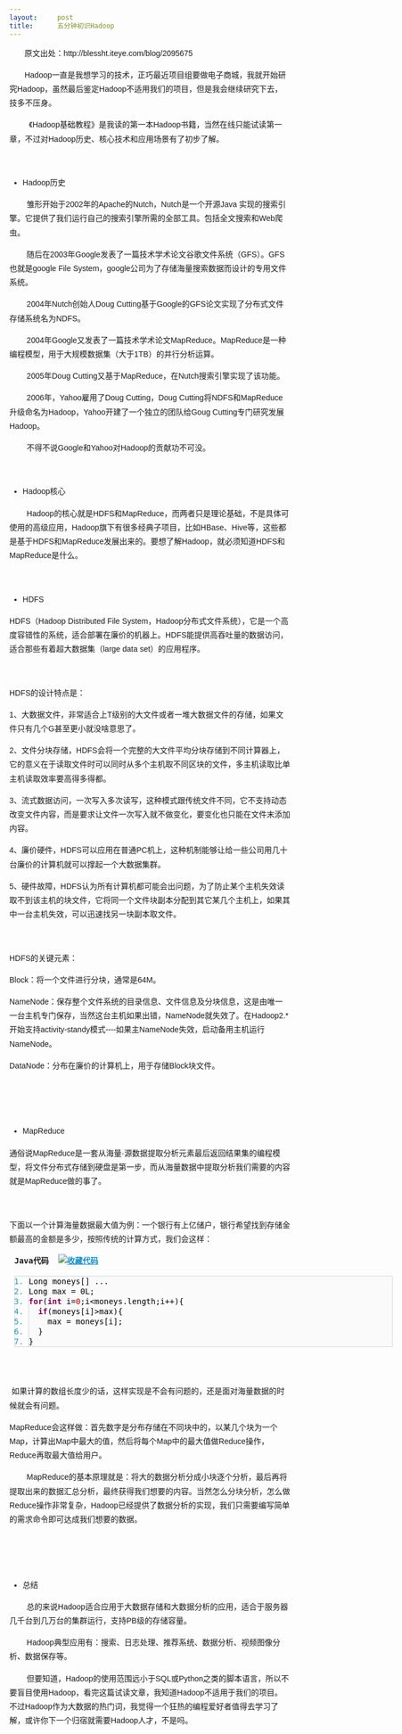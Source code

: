 ```yaml
---
layout:     post
title:      五分钟初识Hadoop
---
```

<div id="article_content" class="article_content clearfix csdn-tracking-statistics" data-pid="blog" data-mod="popu_307" data-dsm="post">
								            <link rel="stylesheet" href="https://csdnimg.cn/release/phoenix/template/css/ck_htmledit_views-f76675cdea.css">
						<div class="htmledit_views" id="content_views">
                
<p style="font-family:Helvetica, Tahoma, Arial, sans-serif;font-size:14px;line-height:25.2px;">
<span style="font-family:'Microsoft YaHei', '微软雅黑', SimHei, tahoma, arial, helvetica, sans-serif;">       原文出处：http://blessht.iteye.com/blog/2095675</span></p>
<p style="font-family:Helvetica, Tahoma, Arial, sans-serif;font-size:14px;line-height:25.2px;">
<span style="font-family:'Microsoft YaHei', '微软雅黑', SimHei, tahoma, arial, helvetica, sans-serif;">       Hadoop一直是我想学习的技术，正巧最近项目组要做电子商城，我就开始研究Hadoop，虽然最后鉴定Hadoop不适用我们的项目，但是我会继续研究下去，技多不压身。</span></p>
<p style="font-family:Helvetica, Tahoma, Arial, sans-serif;font-size:14px;line-height:25.2px;">
<span style="font-family:'Microsoft YaHei', '微软雅黑', SimHei, tahoma, arial, helvetica, sans-serif;">         《Hadoop基础教程》是我读的第一本Hadoop书籍，当然在线只能试读第一章，不过对Hadoop历史、核心技术和应用场景有了初步了解。</span></p>
<p style="font-family:Helvetica, Tahoma, Arial, sans-serif;font-size:14px;line-height:25.2px;">
 </p>
<ul style="font-family:Helvetica, Tahoma, Arial, sans-serif;font-size:14px;line-height:25.2px;"><li><span style="font-family:'Microsoft YaHei', '微软雅黑', SimHei, tahoma, arial, helvetica, sans-serif;">Hadoop历史</span></li></ul><p style="font-family:Helvetica, Tahoma, Arial, sans-serif;font-size:14px;line-height:25.2px;">
<span style="font-family:'Microsoft YaHei', '微软雅黑', SimHei, tahoma, arial, helvetica, sans-serif;">        雏形开始于2002年的Apache的Nutch，Nutch是一个开源Java 实现的搜索引擎。它提供了我们运行自己的搜索引擎所需的全部工具。包括全文搜索和Web爬虫。</span></p>
<p style="font-family:Helvetica, Tahoma, Arial, sans-serif;font-size:14px;line-height:25.2px;">
<span style="font-family:'Microsoft YaHei', '微软雅黑', SimHei, tahoma, arial, helvetica, sans-serif;">        随后在2003年Google发表了一篇技术学术论文谷歌文件系统（GFS）。GFS也就是google File System，google公司为了存储海量搜索数据而设计的专用文件系统。</span></p>
<p style="font-family:Helvetica, Tahoma, Arial, sans-serif;font-size:14px;line-height:25.2px;">
<span style="font-family:'Microsoft YaHei', '微软雅黑', SimHei, tahoma, arial, helvetica, sans-serif;">        2004年Nutch创始人Doug Cutting基于Google的GFS论文实现了分布式文件存储系统名为NDFS。</span></p>
<p style="font-family:Helvetica, Tahoma, Arial, sans-serif;font-size:14px;line-height:25.2px;">
<span style="font-family:'Microsoft YaHei', '微软雅黑', SimHei, tahoma, arial, helvetica, sans-serif;">        2004年Google又发表了一篇技术学术论文MapReduce。MapReduce是一种编程模型，用于大规模数据集（大于1TB）的并行分析运算。</span></p>
<p style="font-family:Helvetica, Tahoma, Arial, sans-serif;font-size:14px;line-height:25.2px;">
<span style="font-family:'Microsoft YaHei', '微软雅黑', SimHei, tahoma, arial, helvetica, sans-serif;">        2005年Doug Cutting又基于MapReduce，在Nutch搜索引擎实现了该功能。</span></p>
<p style="font-family:Helvetica, Tahoma, Arial, sans-serif;font-size:14px;line-height:25.2px;">
<span style="font-family:'Microsoft YaHei', '微软雅黑', SimHei, tahoma, arial, helvetica, sans-serif;">        2006年，Yahoo雇用了Doug Cutting，Doug Cutting将NDFS和MapReduce升级命名为Hadoop，Yahoo开建了一个独立的团队给Goug Cutting专门研究发展Hadoop。</span></p>
<p style="font-family:Helvetica, Tahoma, Arial, sans-serif;font-size:14px;line-height:25.2px;">
<span style="font-family:'Microsoft YaHei', '微软雅黑', SimHei, tahoma, arial, helvetica, sans-serif;">        不得不说Google和Yahoo对Hadoop的贡献功不可没。</span></p>
<p style="font-family:Helvetica, Tahoma, Arial, sans-serif;font-size:14px;line-height:25.2px;">
 </p>
<ul style="font-family:Helvetica, Tahoma, Arial, sans-serif;font-size:14px;line-height:25.2px;"><li><span style="font-family:'Microsoft YaHei', '微软雅黑', SimHei, tahoma, arial, helvetica, sans-serif;">Hadoop核心</span></li></ul><p style="font-family:Helvetica, Tahoma, Arial, sans-serif;font-size:14px;line-height:25.2px;">
<span style="font-family:'Microsoft YaHei', '微软雅黑', SimHei, tahoma, arial, helvetica, sans-serif;">        Hadoop的核心就是HDFS和MapReduce，而两者只是理论基础，不是具体可使用的高级应用，Hadoop旗下有很多经典子项目，比如HBase、Hive等，这些都是基于HDFS和MapReduce发展出来的。要想了解Hadoop，就必须知道HDFS和MapReduce是什么。</span></p>
<p style="font-family:Helvetica, Tahoma, Arial, sans-serif;font-size:14px;line-height:25.2px;">
 </p>
<ul style="font-family:Helvetica, Tahoma, Arial, sans-serif;font-size:14px;line-height:25.2px;"><li><span style="font-family:'Microsoft YaHei', '微软雅黑', SimHei, tahoma, arial, helvetica, sans-serif;">HDFS</span></li></ul><p style="font-family:Helvetica, Tahoma, Arial, sans-serif;font-size:14px;line-height:25.2px;">
<span style="font-family:'Microsoft YaHei', '微软雅黑', SimHei, tahoma, arial, helvetica, sans-serif;">HDFS（Hadoop Distributed File System，Hadoop分布式文件系统），它是一个高度容错性的系统，适合部署在廉价的机器上。HDFS能提供高吞吐量的数据访问，适合那些有着超大数据集（large data set）的应用程序。</span></p>
<p style="font-family:Helvetica, Tahoma, Arial, sans-serif;font-size:14px;line-height:25.2px;">
 </p>
<p style="font-family:Helvetica, Tahoma, Arial, sans-serif;font-size:14px;line-height:25.2px;">
<span style="font-family:'Microsoft YaHei', '微软雅黑', SimHei, tahoma, arial, helvetica, sans-serif;">HDFS的设计特点是：</span></p>
<p style="font-family:Helvetica, Tahoma, Arial, sans-serif;font-size:14px;line-height:25.2px;">
<span style="font-family:'Microsoft YaHei', '微软雅黑', SimHei, tahoma, arial, helvetica, sans-serif;">1、大数据文件，非常适合上T级别的大文件或者一堆大数据文件的存储，如果文件只有几个G甚至更小就没啥意思了。</span></p>
<p style="font-family:Helvetica, Tahoma, Arial, sans-serif;font-size:14px;line-height:25.2px;">
<span style="font-family:'Microsoft YaHei', '微软雅黑', SimHei, tahoma, arial, helvetica, sans-serif;">2、文件分块存储，HDFS会将一个完整的大文件平均分块存储到不同计算器上，它的意义在于读取文件时可以同时从多个主机取不同区块的文件，多主机读取比单主机读取效率要高得多得都。</span></p>
<p style="font-family:Helvetica, Tahoma, Arial, sans-serif;font-size:14px;line-height:25.2px;">
<span style="font-family:'Microsoft YaHei', '微软雅黑', SimHei, tahoma, arial, helvetica, sans-serif;">3、流式数据访问，一次写入多次读写，这种模式跟传统文件不同，它不支持动态改变文件内容，而是要求让文件一次写入就不做变化，要变化也只能在文件末添加内容。</span></p>
<p style="font-family:Helvetica, Tahoma, Arial, sans-serif;font-size:14px;line-height:25.2px;">
<span style="font-family:'Microsoft YaHei', '微软雅黑', SimHei, tahoma, arial, helvetica, sans-serif;">4、廉价硬件，HDFS可以应用在普通PC机上，这种机制能够让给一些公司用几十台廉价的计算机就可以撑起一个大数据集群。</span></p>
<p style="font-family:Helvetica, Tahoma, Arial, sans-serif;font-size:14px;line-height:25.2px;">
<span style="font-family:'Microsoft YaHei', '微软雅黑', SimHei, tahoma, arial, helvetica, sans-serif;">5、硬件故障，HDFS认为所有计算机都可能会出问题，为了防止某个主机失效读取不到该主机的块文件，它将同一个文件块副本分配到其它某几个主机上，如果其中一台主机失效，可以迅速找另一块副本取文件。</span></p>
<p style="font-family:Helvetica, Tahoma, Arial, sans-serif;font-size:14px;line-height:25.2px;">
 </p>
<p style="font-family:Helvetica, Tahoma, Arial, sans-serif;font-size:14px;line-height:25.2px;">
<span style="font-family:'Microsoft YaHei', '微软雅黑', SimHei, tahoma, arial, helvetica, sans-serif;">HDFS的关键元素：</span></p>
<p style="font-family:Helvetica, Tahoma, Arial, sans-serif;font-size:14px;line-height:25.2px;">
<span style="font-family:'Microsoft YaHei', '微软雅黑', SimHei, tahoma, arial, helvetica, sans-serif;">Block：将一个文件进行分块，通常是64M。</span></p>
<p style="font-family:Helvetica, Tahoma, Arial, sans-serif;font-size:14px;line-height:25.2px;">
<span style="font-family:'Microsoft YaHei', '微软雅黑', SimHei, tahoma, arial, helvetica, sans-serif;">NameNode：保存整个文件系统的目录信息、文件信息及分块信息，这是由唯一一台主机专门保存，当然这台主机如果出错，NameNode就失效了。在Hadoop2.*开始支持activity-standy模式----如果主NameNode失效，启动备用主机运行NameNode。</span></p>
<p style="font-family:Helvetica, Tahoma, Arial, sans-serif;font-size:14px;line-height:25.2px;">
<span style="font-family:'Microsoft YaHei', '微软雅黑', SimHei, tahoma, arial, helvetica, sans-serif;">DataNode：分布在廉价的计算机上，用于存储Block块文件。</span></p>
<p style="font-family:Helvetica, Tahoma, Arial, sans-serif;font-size:14px;line-height:25.2px;">
<span style="font-family:'Microsoft YaHei', '微软雅黑', SimHei, tahoma, arial, helvetica, sans-serif;"><img alt="" src="http://dl2.iteye.com/upload/attachment/0099/4698/4bd65132-5351-38d9-91f3-351b3625f77b.jpg" style="border:0px;"></span><br><span style="font-family:'Microsoft YaHei', '微软雅黑', SimHei, tahoma, arial, helvetica, sans-serif;"> </span></p>
<p style="font-family:Helvetica, Tahoma, Arial, sans-serif;font-size:14px;line-height:25.2px;">
 </p>
<ul style="font-family:Helvetica, Tahoma, Arial, sans-serif;font-size:14px;line-height:25.2px;"><li><span style="font-family:'Microsoft YaHei', '微软雅黑', SimHei, tahoma, arial, helvetica, sans-serif;">MapReduce</span></li></ul><p style="font-family:Helvetica, Tahoma, Arial, sans-serif;font-size:14px;line-height:25.2px;">
<span style="font-family:'Microsoft YaHei', '微软雅黑', SimHei, tahoma, arial, helvetica, sans-serif;">通俗说MapReduce是一套从海量·源数据提取分析元素最后返回结果集的编程模型，将文件分布式存储到硬盘是第一步，而从海量数据中提取分析我们需要的内容就是MapReduce做的事了。</span></p>
<p style="font-family:Helvetica, Tahoma, Arial, sans-serif;font-size:14px;line-height:25.2px;">
 </p>
<p style="font-family:Helvetica, Tahoma, Arial, sans-serif;font-size:14px;line-height:25.2px;">
<span style="font-family:'Microsoft YaHei', '微软雅黑', SimHei, tahoma, arial, helvetica, sans-serif;">下面以一个计算海量数据最大值为例：一个银行有上亿储户，银行希望找到存储金额最高的金额是多少，按照传统的计算方式，我们会这样：</span></p>
<div class="dp-highlighter" style="font-family:Monaco, 'DejaVu Sans Mono', 'Bitstream Vera Sans Mono', Consolas, 'Courier New', monospace;width:679px;overflow:auto;margin-left:9px;line-height:25.2px;">
<div class="bar">
<div class="tools" style="font-weight:bold;">Java代码  <a title="收藏这段代码" style="color:rgb(16,138,198);text-decoration:underline;"><img class="star" src="http://blessht.iteye.com/images/icon_star.png" alt="收藏代码" style="border:0px;"></a></div>
</div>
<ol start="1" class="dp-j" style="font-size:1em;line-height:1.4em;border:1px solid rgb(209,215,220);color:rgb(43,145,175);"><li style="font-size:1em;border-left-width:1px;border-left-style:solid;border-left-color:rgb(209,215,220);line-height:18px;background-color:rgb(250,250,250);">
<span style="color:#000000;">Long moneys[] ...  </span></li><li style="font-size:1em;border-left-width:1px;border-left-style:solid;border-left-color:rgb(209,215,220);line-height:18px;background-color:rgb(250,250,250);">
<span style="color:#000000;">Long max = 0L;  </span></li><li style="font-size:1em;border-left-width:1px;border-left-style:solid;border-left-color:rgb(209,215,220);line-height:18px;background-color:rgb(250,250,250);">
<span style="color:#000000;"><span class="keyword" style="color:rgb(127,0,85);font-weight:bold;">for</span>(<span class="keyword" style="color:rgb(127,0,85);font-weight:bold;">int</span> i=<span class="number" style="color:rgb(192,0,0);">0</span>;i&lt;moneys.length;i++){  </span></li><li style="font-size:1em;border-left-width:1px;border-left-style:solid;border-left-color:rgb(209,215,220);line-height:18px;background-color:rgb(250,250,250);">
<span style="color:#000000;">  <span class="keyword" style="color:rgb(127,0,85);font-weight:bold;">if</span>(moneys[i]&gt;max){  </span></li><li style="font-size:1em;border-left-width:1px;border-left-style:solid;border-left-color:rgb(209,215,220);line-height:18px;background-color:rgb(250,250,250);">
<span style="color:#000000;">    max = moneys[i];  </span></li><li style="font-size:1em;border-left-width:1px;border-left-style:solid;border-left-color:rgb(209,215,220);line-height:18px;background-color:rgb(250,250,250);">
<span style="color:#000000;">  }  </span></li><li style="font-size:1em;border-left-width:1px;border-left-style:solid;border-left-color:rgb(209,215,220);line-height:18px;background-color:rgb(250,250,250);">
<span style="color:#000000;">}  </span></li></ol></div>
<p style="font-family:Helvetica, Tahoma, Arial, sans-serif;font-size:14px;line-height:25.2px;">
 </p>
<p style="font-family:Helvetica, Tahoma, Arial, sans-serif;font-size:14px;line-height:25.2px;">
<span style="font-family:'Microsoft YaHei', '微软雅黑', SimHei, tahoma, arial, helvetica, sans-serif;"> 如果计算的数组长度少的话，这样实现是不会有问题的，还是面对海量数据的时候就会有问题。</span></p>
<p style="font-family:Helvetica, Tahoma, Arial, sans-serif;font-size:14px;line-height:25.2px;">
<span style="font-family:'Microsoft YaHei', '微软雅黑', SimHei, tahoma, arial, helvetica, sans-serif;">MapReduce会这样做：首先数字是分布存储在不同块中的，以某几个块为一个Map，计算出Map中最大的值，然后将每个Map中的最大值做Reduce操作，Reduce再取最大值给用户。</span></p>
<p style="font-family:Helvetica, Tahoma, Arial, sans-serif;font-size:14px;line-height:25.2px;">
<span style="font-family:'Microsoft YaHei', '微软雅黑', SimHei, tahoma, arial, helvetica, sans-serif;"><img alt="" src="http://dl2.iteye.com/upload/attachment/0099/4705/4c674209-2c2a-3f67-ad07-8b24a4cdd205.jpg" style="border:0px;"></span><br><span style="font-family:'Microsoft YaHei', '微软雅黑', SimHei, tahoma, arial, helvetica, sans-serif;">        MapReduce的基本原理就是：将大的数据分析分成小块逐个分析，最后再将提取出来的数据汇总分析，最终获得我们想要的内容。当然怎么分块分析，怎么做Reduce操作非常复杂，Hadoop已经提供了数据分析的实现，我们只需要编写简单的需求命令即可达成我们想要的数据。</span></p>
<p style="font-family:Helvetica, Tahoma, Arial, sans-serif;font-size:14px;line-height:25.2px;">
 </p>
<p style="font-family:Helvetica, Tahoma, Arial, sans-serif;font-size:14px;line-height:25.2px;">
 </p>
<ul style="font-family:Helvetica, Tahoma, Arial, sans-serif;font-size:14px;line-height:25.2px;"><li><span style="font-family:'Microsoft YaHei', '微软雅黑', SimHei, tahoma, arial, helvetica, sans-serif;">总结</span></li></ul><p style="font-family:Helvetica, Tahoma, Arial, sans-serif;font-size:14px;line-height:25.2px;">
<span style="font-family:'Microsoft YaHei', '微软雅黑', SimHei, tahoma, arial, helvetica, sans-serif;">        总的来说Hadoop适合应用于大数据存储和大数据分析的应用，适合于服务器几千台到几万台的集群运行，支持PB级的存储容量。</span></p>
<p style="font-family:Helvetica, Tahoma, Arial, sans-serif;font-size:14px;line-height:25.2px;">
<span style="font-family:'Microsoft YaHei', '微软雅黑', SimHei, tahoma, arial, helvetica, sans-serif;">        Hadoop典型应用有：搜索、日志处理、推荐系统、数据分析、视频图像分析、数据保存等。</span></p>
<p style="font-family:Helvetica, Tahoma, Arial, sans-serif;font-size:14px;line-height:25.2px;">
<span style="font-family:'Microsoft YaHei', '微软雅黑', SimHei, tahoma, arial, helvetica, sans-serif;">        但要知道，Hadoop的使用范围远小于SQL或Python之类的脚本语言，所以不要盲目使用Hadoop，看完这篇试读文章，我知道Hadoop不适用于我们的项目。不过Hadoop作为大数据的热门词，我觉得一个狂热的编程爱好者值得去学习了解，或许你下一个归宿就需要Hadoop人才，不是吗。</span></p>
            </div>
                </div>